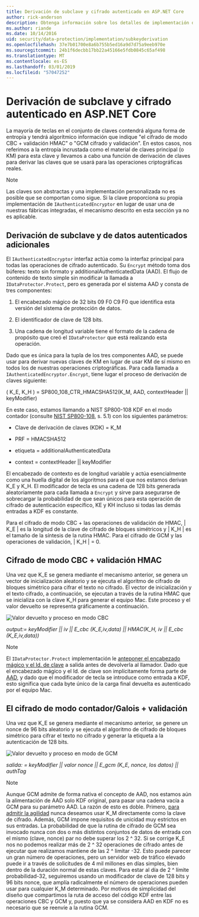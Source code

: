 ```yaml
---
title: Derivación de subclave y cifrado autenticado en ASP.NET Core
author: rick-anderson
description: Obtenga información sobre los detalles de implementación de protección de datos de ASP.NET Core derivación de subclave y autentican el cifrado.
ms.author: riande
ms.date: 10/14/2016
uid: security/data-protection/implementation/subkeyderivation
ms.openlocfilehash: 37e7b01700e8a6b755b5ed16a9d7d75a9eeb970e
ms.sourcegitcommit: 24b1f6decbb17bb22a45166e5fdb0845c65af498
ms.translationtype: MT
ms.contentlocale: es-ES
ms.lasthandoff: 03/01/2019
ms.locfileid: "57047252"
---
```

# <a name="subkey-derivation-and-authenticated-encryption-in-aspnet-core"></a>Derivación de subclave y cifrado autenticado en ASP.NET Core

<a name="data-protection-implementation-subkey-derivation"></a>

La mayoría de teclas en el conjunto de claves contendrá alguna forma de entropía y tendrá algorítmico información que indique "el cifrado de modo CBC + validación HMAC" o "GCM cifrado y validación". En estos casos, nos referimos a la entropía incrustada como el material de claves principal (o KM) para esta clave y llevamos a cabo una función de derivación de claves para derivar las claves que se usará para las operaciones criptográficas reales.

> [!NOTE]
> Las claves son abstractas y una implementación personalizada no es posible que se comportan como sigue. Si la clave proporciona su propia implementación de `IAuthenticatedEncryptor` en lugar de usar una de nuestras fábricas integradas, el mecanismo descrito en esta sección ya no es aplicable.

<a name="data-protection-implementation-subkey-derivation-aad"></a>

## <a name="additional-authenticated-data-and-subkey-derivation"></a>Derivación de subclave y de datos autenticados adicionales

El `IAuthenticatedEncryptor` interfaz actúa como la interfaz principal para todas las operaciones de cifrado autenticado. Su `Encrypt` método toma dos búferes: texto sin formato y additionalAuthenticatedData (AAD). El flujo de contenido de texto simple sin modificar la llamada a `IDataProtector.Protect`, pero es generada por el sistema AAD y consta de tres componentes:

1. El encabezado mágico de 32 bits 09 F0 C9 F0 que identifica esta versión del sistema de protección de datos.

2. El identificador de clave de 128 bits.

3. Una cadena de longitud variable tiene el formato de la cadena de propósito que creó el `IDataProtector` que está realizando esta operación.

Dado que es única para la tupla de los tres componentes AAD, se puede usar para derivar nuevas claves de KM en lugar de usar KM de sí mismo en todos los de nuestras operaciones criptográficas. Para cada llamada a `IAuthenticatedEncryptor.Encrypt`, tiene lugar el proceso de derivación de claves siguiente:

( K_E, K_H ) = SP800_108_CTR_HMACSHA512(K_M, AAD, contextHeader || keyModifier)

En este caso, estamos llamando a NIST SP800-108 KDF en el modo contador (consulte [NIST SP800-108](http://nvlpubs.nist.gov/nistpubs/Legacy/SP/nistspecialpublication800-108.pdf), s. 5.1) con los siguientes parámetros:

* Clave de derivación de claves (KDK) = K_M

* PRF = HMACSHA512

* etiqueta = additionalAuthenticatedData

* context = contextHeader || keyModifier

El encabezado de contexto es de longitud variable y actúa esencialmente como una huella digital de los algoritmos para el que nos estamos derivan K_E y K_H. El modificador de tecla es una cadena de 128 bits generada aleatoriamente para cada llamada a `Encrypt` y sirve para asegurarse de sobrecargar la probabilidad de que sean únicos para esta operación de cifrado de autenticación específico, KE y KH incluso si todas las demás entradas a KDF es constante.

Para el cifrado de modo CBC + las operaciones de validación de HMAC, | K_E | es la longitud de la clave de cifrado de bloques simétricos y | K_H | es el tamaño de la síntesis de la rutina HMAC. Para el cifrado de GCM y las operaciones de validación, | K_H | = 0.

## <a name="cbc-mode-encryption--hmac-validation"></a>Cifrado de modo CBC + validación HMAC

Una vez que K_E se genera mediante el mecanismo anterior, se genera un vector de inicialización aleatorio y se ejecuta el algoritmo de cifrado de bloques simétrico para cifrar el texto no cifrado. El vector de inicialización y el texto cifrado, a continuación, se ejecutan a través de la rutina HMAC que se inicializa con la clave K_H para generar el equipo Mac. Este proceso y el valor devuelto se representa gráficamente a continuación.

![Valor devuelto y proceso en modo CBC](subkeyderivation/_static/cbcprocess.png)

*output:= keyModifier || iv || E_cbc (K_E,iv,data) || HMAC(K_H, iv || E_cbc (K_E,iv,data))*

> [!NOTE]
> El `IDataProtector.Protect` implementación le [anteponer el encabezado mágico y el Id. de clave](xref:security/data-protection/implementation/authenticated-encryption-details) a salida antes de devolverla al llamador. Dado que el encabezado mágico y el Id. de clave son implícitamente forma parte de [AAD](xref:security/data-protection/implementation/subkeyderivation#data-protection-implementation-subkey-derivation-aad), y dado que el modificador de tecla se introduce como entrada a KDF, esto significa que cada byte único de la carga final devuelta es autenticado por el equipo Mac.

## <a name="galoiscounter-mode-encryption--validation"></a>El cifrado de modo contador/Galois + validación

Una vez que K_E se genera mediante el mecanismo anterior, se genere un nonce de 96 bits aleatorio y se ejecuta el algoritmo de cifrado de bloques simétrico para cifrar el texto no cifrado y generar la etiqueta a la autenticación de 128 bits.

![Valor devuelto y proceso en modo de GCM](subkeyderivation/_static/galoisprocess.png)

*salida: = keyModifier || valor nonce || E_gcm (K_E, nonce, los datos) || authTag*

> [!NOTE]
> Aunque GCM admite de forma nativa el concepto de AAD, nos estamos aún la alimentación de AAD solo KDF original, para pasar una cadena vacía a GCM para su parámetro AAD. La razón de esto es doble. Primero, [para admitir la agilidad](xref:security/data-protection/implementation/context-headers#data-protection-implementation-context-headers) nunca deseamos usar K_M directamente como la clave de cifrado. Además, GCM impone requisitos de unicidad muy estrictos en sus entradas. La probabilidad de que la rutina de cifrado de GCM sea invocado nunca con dos o más distintos conjuntos de datos de entrada con el mismo (clave, nonce) par no debe superar los 2 ^ 32. Si se corrige K_E nos no podemos realizar más de 2 ^ 32 operaciones de cifrado antes de ejecutar que realizamos mantiene de las 2 ^ limitar -32. Esto puede parecer un gran número de operaciones, pero un servidor web de tráfico elevado puede ir a través de solicitudes de 4 mil millones en días simples, bien dentro de la duración normal de estas claves. Para estar al día de 2 ^ límite probabilidad-32, seguiremos usando un modificador de clave de 128 bits y 96 bits nonce, que amplía radicalmente el número de operaciones pueden usar para cualquier K_M determinado. Por motivos de simplicidad del diseño que compartimos la ruta de acceso del código KDF entre las operaciones CBC y GCM y, puesto que ya se considera AAD en KDF no es necesario que se reenvíe a la rutina GCM.
